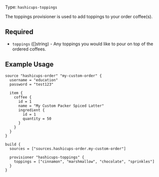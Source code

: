 Type: `hashicups-toppings`

The toppings provisioner is used to add toppings to your order coffee(s).

## Required

- `toppings` ([]string) - Any toppings you would like to pour on top of the ordered coffees.

## Example Usage


```hcl
source "hashicups-order" "my-custom-order" {
  username = "education"
  password = "test123"

  item {
    coffee {
      id = 1
      name = "My Custom Packer Spiced Latter"
      ingredient {
        id = 1
        quantity = 50
      }
    }
  }
}

build {
  sources = ["sources.hashicups-order.my-custom-order"]

  provisioner "hashicups-toppings" {
    toppings = ["cinnamon", "marshmallow", "chocolate", "sprinkles"]
  }
}
```
